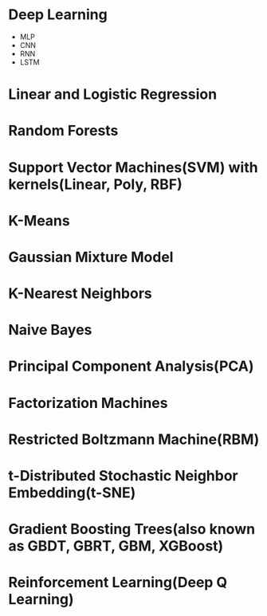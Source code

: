 # Deep Learning
- MLP
- CNN
- RNN
- LSTM

# Linear and Logistic Regression

# Random Forests

# Support Vector Machines(SVM) with kernels(Linear, Poly, RBF)

# K-Means

# Gaussian Mixture Model

# K-Nearest Neighbors

# Naive Bayes

# Principal Component Analysis(PCA)

# Factorization Machines

# Restricted Boltzmann Machine(RBM)

# t-Distributed Stochastic Neighbor Embedding(t-SNE)

# Gradient Boosting Trees(also known as GBDT, GBRT, GBM, XGBoost)

# Reinforcement Learning(Deep Q Learning)

